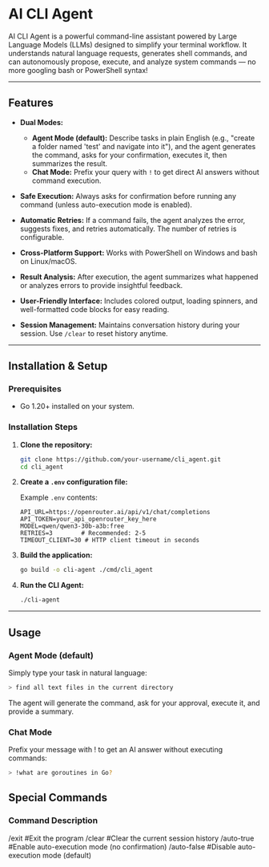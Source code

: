 # AI CLI Agent

AI CLI Agent is a powerful command-line assistant powered by Large Language Models (LLMs) designed to simplify your terminal workflow. It understands natural language requests, generates shell commands, and can autonomously propose, execute, and analyze system commands — no more googling bash or PowerShell syntax!

---

## Features

- **Dual Modes:**
  - **Agent Mode (default):** Describe tasks in plain English (e.g., "create a folder named 'test' and navigate into it"), and the agent generates the command, asks for your confirmation, executes it, then summarizes the result.
  - **Chat Mode:** Prefix your query with `!` to get direct AI answers without command execution.

- **Safe Execution:** Always asks for confirmation before running any command (unless auto-execution mode is enabled).

- **Automatic Retries:** If a command fails, the agent analyzes the error, suggests fixes, and retries automatically. The number of retries is configurable.

- **Cross-Platform Support:** Works with PowerShell on Windows and bash on Linux/macOS.

- **Result Analysis:** After execution, the agent summarizes what happened or analyzes errors to provide insightful feedback.

- **User-Friendly Interface:** Includes colored output, loading spinners, and well-formatted code blocks for easy reading.

- **Session Management:** Maintains conversation history during your session. Use `/clear` to reset history anytime.

---

## Installation & Setup

### Prerequisites

- Go 1.20+ installed on your system.

### Installation Steps

1. **Clone the repository:**

    ```sh
    git clone https://github.com/your-username/cli_agent.git
    cd cli_agent
    ```

2. **Create a `.env` configuration file:**

    Example `.env` contents:

    ```env
    API_URL=https://openrouter.ai/api/v1/chat/completions
    API_TOKEN=your_api_openrouter_key_here
    MODEL=qwen/qwen3-30b-a3b:free
    RETRIES=3        # Recommended: 2-5
    TIMEOUT_CLIENT=30 # HTTP client timeout in seconds
    ```

3. **Build the application:**

    ```sh
    go build -o cli-agent ./cmd/cli_agent
    ```

4. **Run the CLI Agent:**

    ```sh
    ./cli-agent
    ```

---

## Usage

### Agent Mode (default)

Simply type your task in natural language:

```sh
> find all text files in the current directory
 ```
The agent will generate the command, ask for your approval, execute it, and provide a summary.

### Chat Mode
Prefix your message with ! to get an AI answer without executing commands:

```sh
> !what are goroutines in Go?
 ```

## Special Commands
### Command	Description
/exit	#Exit the program
/clear	#Clear the current session history
/auto-true	#Enable auto-execution mode (no confirmation)
/auto-false	#Disable auto-execution mode (default)

    

    
   
